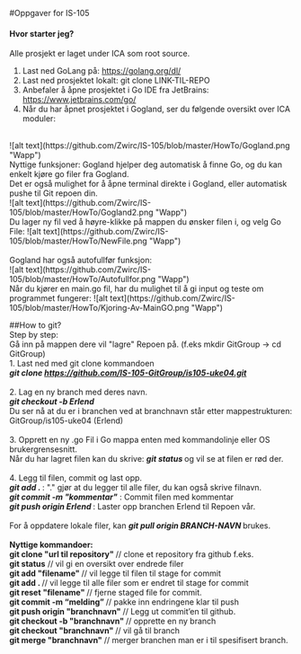 #Oppgaver for IS-105
#### Hvor starter jeg?
Alle prosjekt er laget under ICA som root source.
<br>
1) Last ned GoLang på: https://golang.org/dl/
2) Last ned prosjektet lokalt: git clone LINK-TIL-REPO
3) Anbefaler å åpne prosjektet i Go IDE fra JetBrains: https://www.jetbrains.com/go/ 
4) Når du har åpnet prosjektet i Gogland, ser du følgende oversikt over ICA moduler:
<br>
![alt text](https://github.com/Zwirc/IS-105/blob/master/HowTo/Gogland.png "Wapp")
<br> Nyttige funksjoner:
Gogland hjelper deg automatisk å finne Go, og du kan enkelt kjøre go filer fra Gogland.
<br>
Det er også mulighet for å åpne terminal direkte i Gogland, eller automatisk pushe til Git repoen din.<br>
![alt text](https://github.com/Zwirc/IS-105/blob/master/HowTo/Gogland2.png "Wapp")

<br>
Du lager ny fil ved å høyre-klikke på mappen du ønsker filen i, og velg Go File:
![alt text](https://github.com/Zwirc/IS-105/blob/master/HowTo/NewFile.png "Wapp")
<br>
<br>
Gogland har også autofullfør  funksjon:<br>
![alt text](https://github.com/Zwirc/IS-105/blob/master/HowTo/Autofullfor.png "Wapp")
<br>
Når du kjører en main.go fil, har du mulighet til å gi input og teste om programmet fungerer:
![alt text](https://github.com/Zwirc/IS-105/blob/master/HowTo/Kjoring-Av-MainGO.png "Wapp")

##How to git?
<br> Step by step:
<br> Gå inn på mappen dere vil "lagre" Repoen på. (f.eks mkdir GitGroup  -> cd GitGroup)
<br> 1. Last ned med git clone kommandoen
<br> <i><b> git clone https://github.com/IS-105-GitGroup/is105-uke04.git</i></b>
<br>
<br> 2. Lag en ny branch med deres navn.
<br> <i><b> git checkout -b Erlend </i></b>
<br> Du ser nå at du er i branchen ved at branchnavn står etter mappestrukturen: GitGroup/is105-uke04 (Erlend)
<br>
<br> 3. Opprett en ny .go Fil i Go mappa enten med kommandolinje eller OS brukergrensesnitt.
<br> Når du har lagret filen kan du skrive: <i><b> git status </i></b> og vil se at filen er rød der.
<br>
<br> 4. Legg til filen, commit og last opp.
<br> <i><b> git add . </i></b> : "." gjør at du legger til alle filer, du kan også skrive filnavn.
<br> <i><b> git commit -m "kommentar"</i></b> : Commit filen med kommentar
<br> <i><b> git push origin Erlend </i></b> : Laster opp branchen Erlend til Repoen vår.
<br>
<br> For å oppdatere lokale filer, kan <i><b> git pull origin BRANCH-NAVN </i></b> brukes.
<br>
<br> <b> Nyttige kommandoer: </b>
<br><b>git clone "url til repository"     </b>// clone et repository fra github f.eks.
<br><b>git status</b>				  // vil gi en oversikt over endrede filer
<br><b>git add "filename" 		  </b>// vil legge til filen til stage for commit
<br><b>git add .		  </b>// vil legge til alle filer som er endret til stage for commit
<br><b>git reset "filename"		</b>   // fjerne staged file for commit.
<br><b>git commit	-m “melding”	</b>  // pakke inn endringene klar til push
<br><b>git push origin "branchnavn" </b>// Legg ut commit’en til github.
<br><b>git checkout -b "branchnavn" </b>// opprette en ny branch
<br><b>git checkout "branchnavn" 	  </b>// vil gå til branch
<br><b>git merge "branchnavn"	</b>// merger branchen man er i til spesifisert branch. 